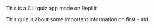 This is a CLI quiz app made on Repl.it

This quiz is about some important information on first - aid 